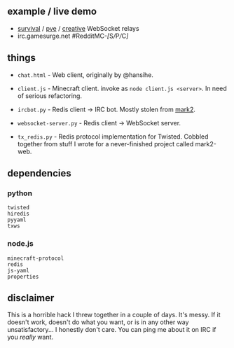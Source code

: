 ## example / live demo

* [survival](http://glin.es/chat/survival) / [pve](http://glin.es/chat/pve) /
  [creative](http://glin.es/chat/creative) WebSocket relays
* irc.gamesurge.net #RedditMC-<em>[</em>S<em>/</em>P<em>/</em>C<em>]</em>

## things

- `chat.html` - Web client, originally by @hansihe.

- `client.js` - Minecraft client. invoke as `node client.js <server>`.
  In need of serious refactoring.
- `ircbot.py` - Redis client -> IRC bot. Mostly stolen from
  [mark2](https://github.com/mcdevs/mark2/blob/master/mk2/plugins/irc.py).
- `websocket-server.py` - Redis client -> WebSocket server.
- `tx_redis.py` - Redis protocol implementation for Twisted. Cobbled together
  from stuff I wrote for a never-finished project called mark2-web.


## dependencies

### python

```
twisted
hiredis
pyyaml
txws
```

### node.js

```
minecraft-protocol
redis
js-yaml
properties
```


## disclaimer

This is a horrible hack I threw together in a couple of days. It's messy. If
it doesn't work, doesn't do what you want, or is in any other way
unsatisfactory... I honestly don't care. You can ping me about it on IRC if you
*really* want.
